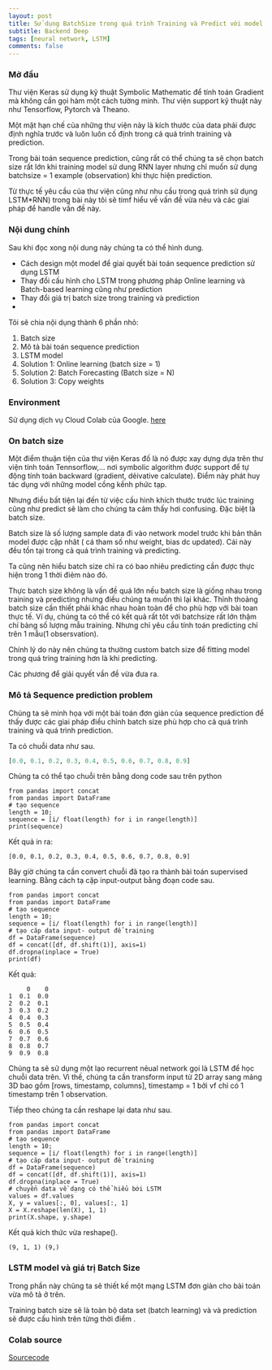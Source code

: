 ```yaml
---
layout: post
title: Sử dụng BatchSize trong quá trình Training và Predict với model LSTM
subtitle: Backend Deep
tags: [neural network, LSTM]
comments: false
---
```


### Mở đầu

Thư viện Keras sử dụng kỹ thuật Symbolic Mathematic để tính toán Gradient mà  không cần gọi hàm một cách tường minh. Thư viện support kỹ thuật này như Tensorflow, Pytorch và Theano.

Một mặt hạn chế của những thư viện này là kích thước  của data phải được định nghĩa trước và luôn luôn cố định trong cả quá trình training và prediction.

Trong bài toán sequence prediction, cũng rất có thể chúng ta sẽ chọn batch size rất lớn khi training model sử dung RNN layer nhưng chỉ muốn sử dụng batchsize = 1 example (observation) khi thực hiện prediction.

Từ thực tế yêu cầu của thư viện cũng như nhu cầu trong quá trình sử dụng LSTM*RNN) trong bài này tôi sẽ timf hiểu về vấn đề vừa nêu và các giai pháp để handle vấn đề này.

### Nội dung chính

Sau khi đọc xong nội dung này chúng ta có thể hình dung.

- Cách design một model để giai quyết bài toán sequence prediction sử dụng LSTM
- Thay đổi cấu hình cho LSTM trong phương pháp Online learning và Batch-based learning cũng như prediction
- Thay đổi giá trị batch size trong training và prediction
- 

Tôi sẽ chia nội dụng thành 6 phần nhỏ:

1. Batch size
2. Mô tả bài toán sequence prediction
3. LSTM model
4. Solution 1: Online learning (batch size = 1)
5. Solution 2: Batch Forecasting (Batch size = N)
6. Solution 3: Copy weights


### Environment

Sử dụng dịch vụ Cloud Colab của Google. [here](https://colab.research.google.com)

### On batch size

Một điểm thuận tiện của thư viện Keras đố là nó được xay dựng dựa trên thư viện tính toán Tennsorflow,... nơi symbolic algorithm được support để tự động tính toán backward (gradient, dẻivative calculate). Điểm này phát huy tác dụng với những model cồng kềnh phức tạp.

Nhưng điều bất tiện lại đến từ việc cấu hình khích thước trước lúc training cũng như predict sẽ làm cho chúng ta cảm thấy hơi confusing. Đặc biệt là batch size.

Batch size là số lượng sample data đi vào network model trước khi bản thân model được cập nhât ( cá tham số như weight, bias dc updated). Cái này đều tồn tại trong cả quá trình training và predicting.

Ta cũng nên hiểu batch size chỉ ra có bao nhiêu predicting cần được thực hiện trong 1 thời điẻm nào đó.

Thực batch size không là vấn đề quá lớn nếu batch size là giống nhau trong training và predicting nhưng điều chúng ta muốn thì lại khác. Thỉnh thoảng batch size cần thiết phải khác nhau hoàn toàn để cho phù hợp với bài toan thực tế. Ví dụ, chúng ta có thể có kết quả rất tôt với batchsize rất lớn thậm chí bàng số lượng mẫu training. Nhưng chỉ yêu cầu tính toán predicting chỉ trên 1 mẫu(1 obsersvation). 

Chính lý do này nên chúng ta thường custom batch size để fitting model trong quá tring training hơn là khi predicting.

Các phương để giải quyết vần đề vừa đưa ra.

### Mô tả Sequence prediction problem

Chúng ta sẽ minh họa với một bài toán đơn giản của sequence prediction để thấy được các giai pháp điều chỉnh batch size phù hợp cho cả quá trình training và quá trình prediction.

Ta có chuỗi data như sau.

```python
[0.0, 0.1, 0.2, 0.3, 0.4, 0.5, 0.6, 0.7, 0.8, 0.9]
```

Chúng ta có thể tạo chuỗi trên bằng dong code sau trên python

```
from pandas import concat
from pandas import DataFrame
# tạo sequence
length = 10;
sequence = [i/ float(length) for i in range(length)]
print(sequence)
```
Kết quả in ra:

```
[0.0, 0.1, 0.2, 0.3, 0.4, 0.5, 0.6, 0.7, 0.8, 0.9]
```

Bây giờ chúng ta cần convert chuỗi đã tạo ra thành bài toán supervised learning. Bằng cách tạ cặp input-output bằng đoạn code sau.
 ```
from pandas import concat
from pandas import DataFrame
# tạo sequence
length = 10;
sequence = [i/ float(length) for i in range(length)]
# tạo căp data input- output để training
df = DataFrame(sequence)
df = concat([df, df.shift(1)], axis=1)
df.dropna(inplace = True)
print(df)
 ```
 
 Kết quả:
 
 ```
      0    0
1  0.1  0.0
2  0.2  0.1
3  0.3  0.2
4  0.4  0.3
5  0.5  0.4
6  0.6  0.5
7  0.7  0.6
8  0.8  0.7
9  0.9  0.8
 ```
 
 Chúng ta sẽ sử dụng một lạo recurrent nẻual network gọi là LSTM để học chuỗi data trên. Vì thế, chúng ta cần transform input từ 2D array sang mảng 3D bao gồm [rows, timestamp, columns], timestamp = 1 bởi vf chỉ có 1 timestamp trên 1 observation.
 
 Tiếp theo chúng ta cần reshape lại data như sau.
 
 ```
from pandas import concat
from pandas import DataFrame
# tạo sequence
length = 10;
sequence = [i/ float(length) for i in range(length)]
# tạo căp data input- output để training
df = DataFrame(sequence)
df = concat([df, df.shift(1)], axis=1)
df.dropna(inplace = True)
# chuyển data về dạng có thể hiểu bới LSTM
values = df.values
X, y = values[:, 0], values[:, 1]
X = X.reshape(len(X), 1, 1)
print(X.shape, y.shape)
```

Kết quả kích thức vừa reshape().

```
(9, 1, 1) (9,)
```

### LSTM model và giá trị Batch Size

Trong phần này chũng ta sẽ thiết kế một mạng LSTM đơn giản cho bài toán vừa mô tả ở trên.

Training batch size sẽ là toàn bộ data set (batch learning) và và prediction sẽ được cấu hình trên từng thời điểm .



### Colab source

[Sourcecode](https://colab.research.google.com/drive/1BVGwC1xeFE0_97tURm9-5pAzRIBJwDOT?authuser=1#scrollTo=PYd8bvuISI2A)



